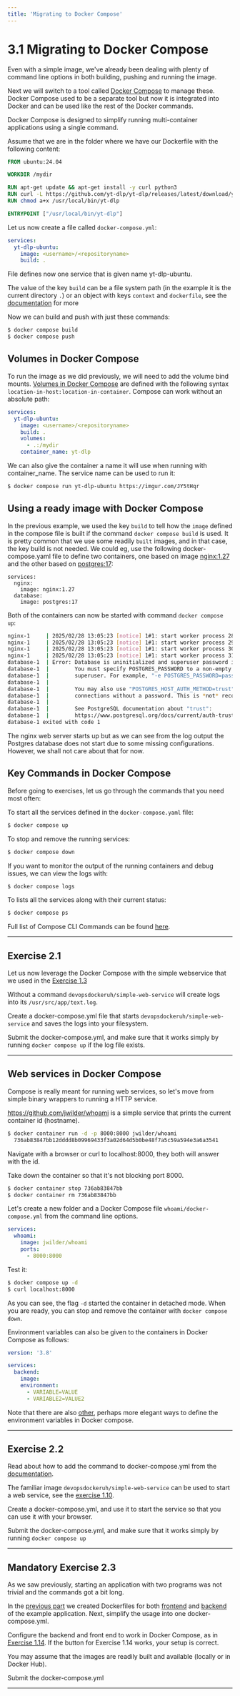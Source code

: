 ```yaml
---
title: 'Migrating to Docker Compose'
---
```


# 3.1 Migrating to Docker Compose

Even with a simple image, we've already been dealing with plenty of command line options in both building, pushing and running the image.

Next we will switch to a tool called [Docker Compose](https://docs.docker.com/compose/) to manage these. Docker Compose used to be a separate tool but now it is integrated into Docker and can be used like the rest of the Docker commands.

Docker Compose is designed to simplify running multi-container applications using a single command.

Assume that we are in the folder where we have our Dockerfile with the following content:

```dockerfile
FROM ubuntu:24.04

WORKDIR /mydir

RUN apt-get update && apt-get install -y curl python3
RUN curl -L https://github.com/yt-dlp/yt-dlp/releases/latest/download/yt-dlp -o /usr/local/bin/yt-dlp
RUN chmod a+x /usr/local/bin/yt-dlp

ENTRYPOINT ["/usr/local/bin/yt-dlp"]
```

Let us now create a file called `docker-compose.yml`:

```yaml
services:
  yt-dlp-ubuntu:
    image: <username>/<repositoryname>
    build: .
```

File defines now one service that is given name yt-dlp-ubuntu.

The value of the key `build` can be a file system path (in the example it is the current directory `.`) or an object with keys `context` and `dockerfile`, see the [documentation](https://docs.docker.com/compose/compose-file/build/) for more

Now we can build and push with just these commands:

```sh
$ docker compose build
$ docker compose push
```

## Volumes in Docker Compose

To run the image as we did previously, we will need to add the volume bind mounts. [Volumes in Docker Compose](https://docs.docker.com/engine/storage/volumes/#use-a-volume-with-docker-compose) are defined with the following syntax `location-in-host:location-in-container`. Compose can work without an absolute path:

```yaml
services:
  yt-dlp-ubuntu:
    image: <username>/<repositoryname>
    build: .
    volumes:
      - .:/mydir
    container_name: yt-dlp
```

We can also give the container a name it will use when running with container_name. The service name can be used to run it:

```sh
$ docker compose run yt-dlp-ubuntu https://imgur.com/JY5tHqr
```

## Using a ready image with Docker Compose

In the previous example, we used the key `build` to tell how the `image` defined in the compose file is built if the command `docker compose build` is used. It is pretty common that we use some readily `built` images, and in that case, the key build is not needed. We could eg, use the following docker-compose.yaml file to define two containers, one based on image [nginx:1.27](https://hub.docker.com/_/nginx) and the other based on [postgres:17](https://hub.docker.com/_/postgres):

```
services:
  nginx:
    image: nginx:1.27
  database:
    image: postgres:17
```

Both of the containers can now be started with command `docker compose up`:

```sh
nginx-1     | 2025/02/28 13:05:23 [notice] 1#1: start worker process 28
nginx-1     | 2025/02/28 13:05:23 [notice] 1#1: start worker process 29
nginx-1     | 2025/02/28 13:05:23 [notice] 1#1: start worker process 30
nginx-1     | 2025/02/28 13:05:23 [notice] 1#1: start worker process 31
database-1  | Error: Database is uninitialized and superuser password is not specified.
database-1  |        You must specify POSTGRES_PASSWORD to a non-empty value for the
database-1  |        superuser. For example, "-e POSTGRES_PASSWORD=password" on "docker run".
database-1  |
database-1  |        You may also use "POSTGRES_HOST_AUTH_METHOD=trust" to allow all
database-1  |        connections without a password. This is *not* recommended.
database-1  |
database-1  |        See PostgreSQL documentation about "trust":
database-1  |        https://www.postgresql.org/docs/current/auth-trust.html
database-1 exited with code 1
```

The nginx web server starts up but as we can see from the log output the Postgres database does not start due to some missing configurations. However, we shall not care about that for now.

## Key Commands in Docker Compose

Before going to exercises, let us go through the commands that you need most often:

To start all the services defined in the `docker-compose.yaml` file:

```sh
$ docker compose up
```

To stop and remove the running services:

```sh
$ docker compose down
```

If you want to monitor the output of the running containers and debug issues, we can view the logs with:

```sh
$ docker compose logs
```

To lists all the services along with their current status:

```sh
$ docker compose ps
```

Full list of Compose CLI Commands can be found [here](https://docs.docker.com/reference/cli/docker/compose/).

---

## Exercise 2.1

Let us now leverage the Docker Compose with the simple webservice that we used in the [Exercise 1.3](/part-1/section-2#exercise-13)

Without a command `devopsdockeruh/simple-web-service` will create logs into its `/usr/src/app/text.log`.

Create a docker-compose.yml file that starts `devopsdockeruh/simple-web-service` and saves the logs into your filesystem.

Submit the docker-compose.yml, and make sure that it works simply by running `docker compose up` if the log file exists.

---

## Web services in Docker Compose

Compose is really meant for running web services, so let's move from simple binary wrappers to running a HTTP service.

<https://github.com/jwilder/whoami> is a simple service that prints the current container id (hostname).

```sh
$ docker container run -d -p 8000:8000 jwilder/whoami
  736ab83847bb12dddd8b09969433f3a02d64d5b0be48f7a5c59a594e3a6a3541
```

Navigate with a browser or curl to localhost:8000, they both will answer with the id.

Take down the container so that it's not blocking port 8000.

```sh
$ docker container stop 736ab83847bb
$ docker container rm 736ab83847bb
```

Let's create a new folder and a Docker Compose file `whoami/docker-compose.yml` from the command line options.

```yaml
services:
  whoami:
    image: jwilder/whoami
    ports:
      - 8000:8000
```

Test it:

```sh
$ docker compose up -d
$ curl localhost:8000
```

As you can see, the flag `-d` started the container in detached mode. When you are ready, you can stop and remove the container with `docker compose down`.

Environment variables can also be given to the containers in Docker Compose as follows:

```yaml
version: '3.8'

services:
  backend:
    image:
    environment:
      - VARIABLE=VALUE
      - VARIABLE2=VALUE2
```

Note that there are also [other](https://docs.docker.com/compose/environment-variables/set-environment-variables/), perhaps more elegant ways to define the environment variables in Docker compose.

---

## Exercise 2.2

Read about how to add the command to docker-compose.yml from the [documentation](https://docs.docker.com/compose/compose-file/compose-file-v3/#command).

The familiar image `devopsdockeruh/simple-web-service` can be used to start a web service, see the [exercise 1.10](/part-1/section-5#exercise-110).

Create a docker-compose.yml, and use it to start the service so that you can use it with your browser.

Submit the docker-compose.yml, and make sure that it works simply by running `docker compose up`

---

## Mandatory Exercise 2.3

As we saw previously, starting an application with two programs was not trivial and the commands got a bit long.

In the [previous part](/part-1/section-6) we created Dockerfiles for both [frontend](https://github.com/docker-hy/material-applications/tree/main/example-frontend) and [backend](https://github.com/docker-hy/material-applications/tree/main/example-backend) of the example application. Next, simplify the usage into one docker-compose.yml.

Configure the backend and front end to work in Docker Compose, as in [Exercise 1.14](https://courses.mooc.fi/org/uh-cs/courses/devops-with-docker/chapter-2/utilizing-tools-from-the-registry#9227044c-5b55-4b89-b568-fc5071166025). If the button for Exercise 1.14 works, your setup is correct.

You may assume that the images are readily built and available (locally or in Docker Hub).

Submit the docker-compose.yml

---
